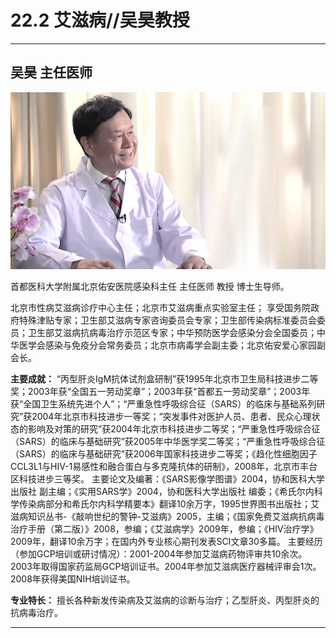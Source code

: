 # 22.2 艾滋病//吴昊教授

---

## 吴昊 主任医师

 ![1684334785947](image/c22_002/1684334785947.png)

首都医科大学附属北京佑安医院感染科主任 主任医师 教授 博士生导师。

北京市性病艾滋病诊疗中心主任；北京市艾滋病重点实验室主任； 享受国务院政府特殊津贴专家；卫生部艾滋病专家咨询委员会专家；卫生部传染病标准委员会委员；卫生部艾滋病抗病毒治疗示范区专家；中华预防医学会感染分会全国委员；中华医学会感染与免疫分会常务委员；北京市病毒学会副主委；北京佑安爱心家园副会长。


**主要成就：** “丙型肝炎IgM抗体试剂盒研制”获1995年北京市卫生局科技进步二等奖；2003年获“全国五一劳动奖章”；2003年获“首都五一劳动奖章”；2003年获“全国卫生系统先进个人”；“严重急性呼吸综合征（SARS）的临床与基础系列研究”获2004年北京市科技进步一等奖；“突发事件对医护人员、患者、民众心理状态的影响及对策的研究”获2004年北京市科技进步二等奖；“严重急性呼吸综合征（SARS）的临床与基础研究”获2005年中华医学奖二等奖；“严重急性呼吸综合征（SARS）的临床与基础研究”获2006年国家科技进步二等奖；《趋化性细胞因子CCL3L1与HIV-1易感性和融合蛋白与多克隆抗体的研制》，2008年，北京市丰台区科技进步三等奖。 主要论文及编著：《SARS影像学图谱》2004，协和医科大学出版社 副主编；《实用SARS学》2004，协和医科大学出版社 编委；《希氏尔内科学传染病部分和希氏尔内科学精要本》翻译10余万字，1995世界图书出版社；艾滋病知识丛书-《敲响世纪的警钟-艾滋病》2005，主编；《国家免费艾滋病抗病毒治疗手册（第二版）》2008，参编；《艾滋病学》2009年，参编；《HIV治疗学》2009年，翻译10余万字；在国内外专业核心期刊发表SCI文章30多篇。 主要经历（参加GCP培训或研讨情况）：2001-2004年参加艾滋病药物评审共10余次。2003年取得国家药监局GCP培训证书。2004年参加艾滋病医疗器械评审会1次。2008年获得美国NIH培训证书。

**专业特长：** 擅长各种新发传染病及艾滋病的诊断与治疗；乙型肝炎、丙型肝炎的抗病毒治疗。

---

